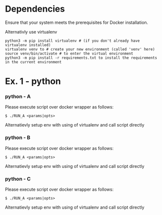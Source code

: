 # Dependencies

Ensure that your system meets the prerequisites for Docker installation.

Alternativly use virtualenv

```
python3 -m pip install virtualenv # (if you don't already have virtualenv installed)
virtualenv venv to # create your new environment (called 'venv' here)
source venv/bin/activate # to enter the virtual environment
python3 -m pip install -r requirements.txt to install the requirements in the current environment
```

# Ex. 1 - python

### python - A

Please execute script over docker wrapper as follows:
```
$ ./RUN_A <params|opts>
```

Alternatievly setup env with using of virtualenv and call script directly

### python - B

Please execute script over docker wrapper as follows:
```
$ ./RUN_A <params|opts>
```

Alternatievly setup env with using of virtualenv and call script directly


### python - C

Please execute script over docker wrapper as follows:
```
$ ./RUN_A <params|opts>
```

Alternatievly setup env with using of virtualenv and call script directly


